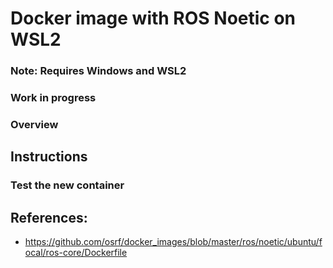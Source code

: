 # Docker image with ROS Noetic on WSL2 

### Note: Requires Windows and WSL2

### Work in progress

### Overview 

## Instructions

### Test the new container

## References: 

- https://github.com/osrf/docker_images/blob/master/ros/noetic/ubuntu/focal/ros-core/Dockerfile 
